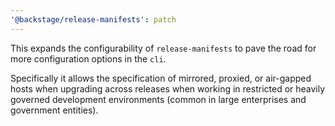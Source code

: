 ```yaml
---
'@backstage/release-manifests': patch
---
```


This expands the configurability of `release-manifests` to pave the road for more configuration options in the `cli`.

Specifically it allows the specification of mirrored, proxied, or air-gapped hosts when upgrading across releases when
working in restricted or heavily governed development environments (common in large enterprises and government
entities).
